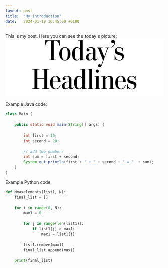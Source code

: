 ```yaml
---
layout: post
title:  "My introduction"
date:   2024-01-19 16:45:00 +0100
---
```


This is my post.
Here you can see the today's picture:
![Image description](/assets/images/todaysheadlinesheader.png)

Example Java code:
```java
class Main {

    public static void main(String[] args) {

        int first = 10;
        int second = 20;

        // add two numbers
        int sum = first + second;
        System.out.println(first + " + " + second + " = "  + sum);
    }
}
```

Example Python code:
```python
def Nmaxelements(list1, N):
    final_list = []
 
    for i in range(0, N):
        max1 = 0
 
        for j in range(len(list1)):
            if list1[j] > max1:
                max1 = list1[j]
 
        list1.remove(max1)
        final_list.append(max1)
 
    print(final_list)
```